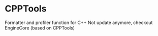 # CPPTools

Formatter and profiler function for C++
Not update anymore, checkout EngineCore (based on CPPTools)
